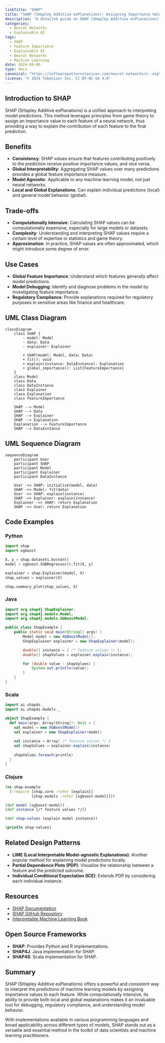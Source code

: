 ```yaml
---
linkTitle: "SHAP"
title: "SHAP (SHapley Additive exPlanations): Assigning Importance Value to Each Feature"
description: "A detailed guide on SHAP (SHapley Additive exPlanations), a method to assign importance values to each feature in a neural network, including benefits, trade-offs, and use cases."
categories:
  - Neural Networks
  - Explainable AI
tags:
  - SHAP
  - Feature Importance
  - Explainable AI
  - Neural Networks
  - Machine Learning
date: 2024-09-06
type: docs
canonical: "https://softwarepatternslexicon.com/neural-networks/v.-explainability-and-interpretability-patterns/2.-explaining-predictions/shap-(shapley-additive-explanations)"
license: "© 2024 Tokenizer Inc. CC BY-NC-SA 4.0"
---
```


## Introduction to SHAP

SHAP (SHapley Additive exPlanations) is a unified approach to interpreting model predictions. This method leverages principles from game theory to assign an importance value to each feature of a neural network, thus providing a way to explain the contribution of each feature to the final prediction.

## Benefits

- **Consistency**: SHAP values ensure that features contributing positively to the prediction receive positive importance values, and vice versa.
- **Global Interpretability**: Aggregating SHAP values over many predictions provides a global feature importance measure.
- **Model Agnostic**: Applicable to any machine learning model, not just neural networks.
- **Local and Global Explanations**: Can explain individual predictions (local) and general model behavior (global).

## Trade-offs

- **Computationally Intensive**: Calculating SHAP values can be computationally expensive, especially for large models or datasets.
- **Complexity**: Understanding and interpreting SHAP values require a certain level of expertise in statistics and game theory.
- **Approximation**: In practice, SHAP values are often approximated, which might introduce some degree of error.

## Use Cases

- **Global Feature Importance**: Understand which features generally affect model predictions.
- **Model Debugging**: Identify and diagnose problems in the model by investigating feature importance.
- **Regulatory Compliance**: Provide explanations required for regulatory purposes in sensitive areas like finance and healthcare.

## UML Class Diagram

```mermaid
classDiagram
    class SHAP {
        - model: Model
        - data: Data
        - explainer: Explainer

        + SHAP(model: Model, data: Data)
        + fit(): void
        + explain(instance: DataInstance): Explanation
        + global_importance(): List[FeatureImportance]
    }
    class Model
    class Data
    class DataInstance
    class Explainer
    class Explanation
    class FeatureImportance

    SHAP --> Model
    SHAP --> Data
    SHAP --> Explainer
    SHAP --> Explanation
    Explanation --> FeatureImportance
    SHAP --> DataInstance
```

## UML Sequence Diagram

```mermaid
sequenceDiagram
    participant User
    participant SHAP
    participant Model
    participant Explainer
    participant DataInstance

    User ->> SHAP: initialize(model, data)
    SHAP ->> Model: fit(data)
    User ->> SHAP: explain(instance)
    SHAP ->> Explainer: explain(instance)
    Explainer ->> SHAP: return Explanation
    SHAP ->> User: return Explanation
```

## Code Examples

### Python

```python
import shap
import xgboost

X, y = shap.datasets.boston()
model = xgboost.XGBRegressor().fit(X, y)

explainer = shap.Explainer(model, X)
shap_values = explainer(X)

shap.summary_plot(shap_values, X)
```

### Java

```java
import org.shap4j.ShapExplainer;
import org.shap4j.models.Model;
import org.shap4j.models.XGBoostModel;

public class ShapExample {
    public static void main(String[] args) {
        Model model = new XGBoostModel();
        ShapExplainer explainer = new ShapExplainer(model);

        double[] instance = { /* feature values */ };
        double[] shapValues = explainer.explain(instance);

        for (double value : shapValues) {
            System.out.println(value);
        }
    }
}
```

### Scala

```scala
import ai.shap4s._
import ai.shap4s.models._

object ShapExample {
  def main(args: Array[String]): Unit = {
    val model = new XGBoostModel()
    val explainer = new ShapExplainer(model)
    
    val instance = Array( /* feature values */ )
    val shapValues = explainer.explain(instance)
    
    shapValues.foreach(println)
  }
}
```

### Clojure

```clojure
(ns shap-example
  (:require [shap.core :refer [explain]]
            [shap.models :refer [xgboost-model]]))

(def model (xgboost-model))
(def instance [/* feature values */])

(def shap-values (explain model instance))

(println shap-values)
```

## Related Design Patterns

- **LIME (Local Interpretable Model-agnostic Explanations)**: Another popular method for explaining model predictions locally.
- **Partial Dependence Plots (PDP)**: Visualize the relationship between a feature and the predicted outcome.
- **Individual Conditional Expectation (ICE)**: Extends PDP by considering each individual instance.

## Resources

- [SHAP Documentation](https://shap.readthedocs.io/)
- [SHAP GitHub Repository](https://github.com/slundberg/shap)
- [Interpretable Machine Learning Book](https://christophm.github.io/interpretable-ml-book/shap.html)

## Open Source Frameworks

- **SHAP**: Provides Python and R implementations.
- **SHAP4J**: Java implementation for SHAP.
- **SHAP4S**: Scala implementation for SHAP.

## Summary

SHAP (SHapley Additive exPlanations) offers a powerful and consistent way to interpret the predictions of machine learning models by assigning importance values to each feature. While computationally intensive, its ability to provide both local and global explanations makes it an invaluable tool for debugging, regulatory compliance, and understanding model behavior. 

With implementations available in various programming languages and broad applicability across different types of models, SHAP stands out as a versatile and essential method in the toolkit of data scientists and machine learning practitioners.
